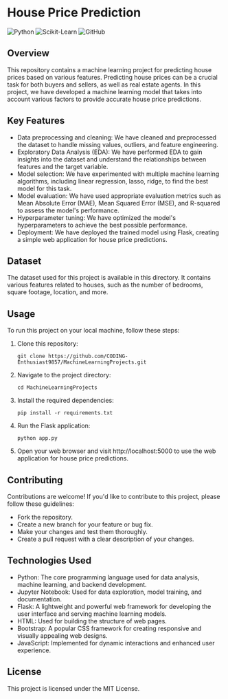 # House Price Prediction

![Python](https://img.shields.io/badge/Python-3.8%2B-blue)
![Scikit-Learn](https://img.shields.io/badge/Scikit--Learn-0.24.2-green)
![GitHub](https://img.shields.io/github/license/CODING-Enthusiast9857/MachineLearningProjects)

## Overview

This repository contains a machine learning project for predicting house prices based on various features. Predicting house prices can be a crucial task for both buyers and sellers, as well as real estate agents. In this project, we have developed a machine learning model that takes into account various factors to provide accurate house price predictions.

## Key Features

- Data preprocessing and cleaning: We have cleaned and preprocessed the dataset to handle missing values, outliers, and feature engineering.
- Exploratory Data Analysis (EDA): We have performed EDA to gain insights into the dataset and understand the relationships between features and the target variable.
- Model selection: We have experimented with multiple machine learning algorithms, including linear regression, lasso, ridge, to find the best model for this task.
- Model evaluation: We have used appropriate evaluation metrics such as Mean Absolute Error (MAE), Mean Squared Error (MSE), and R-squared to assess the model's performance.
- Hyperparameter tuning: We have optimized the model's hyperparameters to achieve the best possible performance.
- Deployment: We have deployed the trained model using Flask, creating a simple web application for house price predictions.

## Dataset

The dataset used for this project is available in this directory. It contains various features related to houses, such as the number of bedrooms, square footage, location, and more.

## Usage

To run this project on your local machine, follow these steps:

1. Clone this repository:

   ```shell
   git clone https://github.com/CODING-Enthusiast9857/MachineLearningProjects.git

2. Navigate to the project directory:
   
   ```shell
   cd MachineLearningProjects

3. Install the required dependencies:

   ```shell
   pip install -r requirements.txt

4. Run the Flask application:

   ```shell
   python app.py

5. Open your web browser and visit http://localhost:5000 to use the web application for house price predictions.

## Contributing

Contributions are welcome! If you'd like to contribute to this project, please follow these guidelines:

- Fork the repository.
- Create a new branch for your feature or bug fix.
- Make your changes and test them thoroughly.
- Create a pull request with a clear description of your changes.

## Technologies Used

- Python: The core programming language used for data analysis, machine learning, and backend development.
- Jupyter Notebook: Used for data exploration, model training, and documentation.
- Flask: A lightweight and powerful web framework for developing the user interface and serving machine learning models.
- HTML: Used for building the structure of web pages.
- Bootstrap: A popular CSS framework for creating responsive and visually appealing web designs.
- JavaScript: Implemented for dynamic interactions and enhanced user experience.

## License

This project is licensed under the MIT License.
